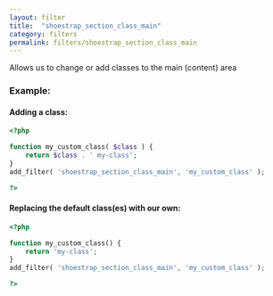 ```yaml
---
layout: filter
title:  "shoestrap_section_class_main"
category: filters
permalink: filters/shoestrap_section_class_main
---
```


Allows us to change or add classes to the main (content) area

### Example:

#### Adding a class:

```php
<?php

function my_custom_class( $class ) {
	return $class . ' my-class';
}
add_filter( 'shoestrap_section_class_main', 'my_custom_class' );

?>
```

#### Replacing the default class(es) with our own:

```php
<?php

function my_custom_class() {
	return 'my-class';
}
add_filter( 'shoestrap_section_class_main', 'my_custom_class' );

?>
```